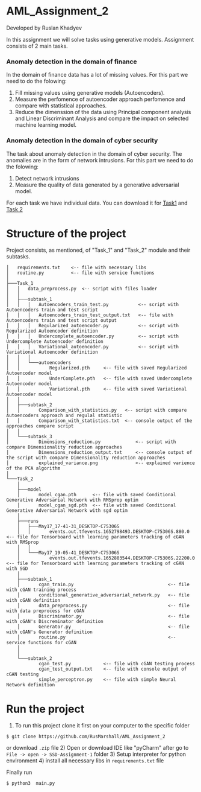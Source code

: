 # AML_Assignment_2
Developed by Ruslan Khadyev

In this assignment we will solve tasks using generative models. Assignment consists of 2 main tasks.

### Anomaly detection in the domain of finance
In the domain of finance data has a lot of missing values. For this part we need to do the folowing:
1) Fill missing values using generative models (Autoencoders).
2) Measure the perfomence of autoencoder approach perfomence and compare with statistical approaches.
3) Reduce the dimenssion of the data using Principal component analysis and Linear Discriminant Analysis and compare the impact on selected machine learning model.

### Anomaly detection in the domain of cyber security
The task about anomaly detection in the domain of cyber security. The anomalies are in the form of network intrusions. For this part we need to do the folowing:
1) Detect network intrusions
2) Measure the quality of data generated by a generative adversarial model.

For each task we have individual data. You can download it for [Task1](https://drive.google.com/file/d/1iVl4Q4Bq3Fbwv60lLthfBc6eYxYLrdnU/view) and [Task 2](https://cloudstor.aarnet.edu.au/plus/s/2DhnLGDdEECo4ys?path=%2FUNSW-NB15%20-%20CSV%20Files%2Fa%20part%20of%20training%20and%20testing%20set)

# Structure of the project
Project consists, as mentioned, of "Task_1" and "Task_2" module and their subtasks.

```
│   requirements.txt    <-- file with necessary libs
│   routine.py          <-- file with service functions
│
├───Task_1
│   │   data_preprocess.py  <-- script with files loader
│   │
│   ├───subtask_1
│   │   │   Autoencoders_train_test.py           <-- script with Autoencoders train and test script
│   │   │   Autoencoders_train_test_output.txt   <-- file with Autoencoders train and test script output
│   │   │   Regularized_autoencoder.py           <-- script with Regularized Autoencoder definition
│   │   │   Undercomplete_autoencoder.py         <-- script with Undercomplete Autoencoder definition
│   │   │   Variational_autoencoder.py           <-- script with Variational Autoencoder definition
│   │   │
│   │   └───autoencoders
│   │           Regularized.pth     <-- file with saved Regularized Autoencoder model
│   │           UnderComplete.pth   <-- file with saved Undercomplete Autoencoder model
│   │           Variational.pth     <-- file with saved Variational Autoencoder model
│   │
│   ├───subtask_2
│   │       Comparison_with_statistics.py   <-- script with compare Autoencoders approach and regulal statistic
│   │       Comparison_with_statistics.txt  <-- console output of the approaches compare script
│   │
│   └───subtask_3
│           Dimensions_reduction.py             <-- script with compare Dimensionality reduction approaches
│           Dimensions_reduction_output.txt     <-- console output of the script with compare Dimensionality reduction approaches
│           explained_variance.png              <-- explained varience of the PCA algorithm
│    
└───Task_2
    │
    ├───model
    │       model_cgan.pth      <-- file with saved Conditional Generative Adversarial Network with RMSprop optim
    │       model_cgan_sgd.pth  <-- file with saved Conditional Generative Adversarial Network with sgd optim
    │
    ├───runs
    │   ├───May17_17-41-31_DESKTOP-C75306S
    │   │       events.out.tfevents.1652798493.DESKTOP-C75306S.880.0    <-- file for Tensorboard with learning parameters tracking of cGAN with RMSprop
    │   │
    │   └───May17_19-05-41_DESKTOP-C75306S
    │           events.out.tfevents.1652803544.DESKTOP-C75306S.22200.0  <-- file for Tensorboard with learning parameters tracking of cGAN with SGD
    │
    ├───subtask_1
    │       cgan_train.py                                   <-- file with cGAN training process
    │       conditional_generative_adversarial_network.py   <-- file with cGAN definition
    │       data_preprocess.py                              <-- file with data preprocess for cGAN
    │       Discriminator.py                                <-- file with cGAN's Discreminator definition
    │       Generator.py                                    <-- file with cGAN's Generator definition
    │       routine.py                                      <-- service functions for cGAN
    │   
    │
    └───subtask_2
            cgan_test.py            <-- file with cGAN testing process
            cgan_test_output.txt    <-- file with console output of cGAN testing
            simple_perceptron.py    <-- file with simple Neural Network definition
```

# Run the project

1) To run this project clone it first on your computer to the specific folder
```
$ git clone https://github.com/RusMarshall/AML_Assignment_2
```
or download ```.zip``` file
2) Open or download IDE like "pyCharm" after go to ```File -> open -> SSD-Assignment-1``` folder
3) Setup interpreter for python environment
4) install all necessary libs in ```requirements.txt``` file


Finally run 
```
$ python3  main.py
```
